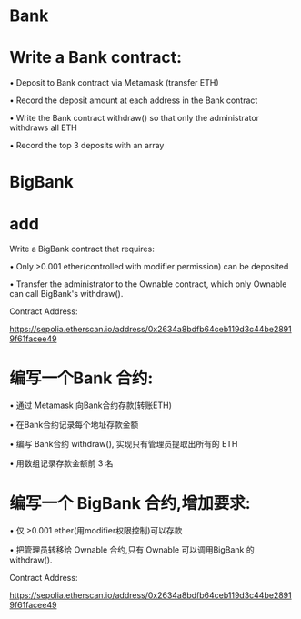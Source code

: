 # Bank

# Write a Bank contract:

• Deposit to Bank contract via Metamask (transfer ETH)

• Record the deposit amount at each address in the Bank contract

• Write the Bank contract withdraw() so that only the administrator withdraws all ETH

• Record the top 3 deposits with an array

# BigBank
# add
Write a BigBank contract that requires:

• Only >0.001 ether(controlled with modifier permission) can be deposited

• Transfer the administrator to the Ownable contract, which only Ownable can call BigBank's withdraw().

Contract Address:

https://sepolia.etherscan.io/address/0x2634a8bdfb64ceb119d3c44be28919f61facee49

# 编写一个Bank 合约:

• 通过 Metamask 向Bank合约存款(转账ETH)

• 在Bank合约记录每个地址存款金额

• 编写 Bank合约 withdraw(), 实现只有管理员提取出所有的 ETH

• 用数组记录存款金额前 3 名

# 编写一个 BigBank 合约,增加要求:

• 仅 >0.001 ether(用modifier权限控制)可以存款

• 把管理员转移给 Ownable 合约,只有 Ownable 可以调用BigBank 的withdraw().

Contract Address:

https://sepolia.etherscan.io/address/0x2634a8bdfb64ceb119d3c44be28919f61facee49
